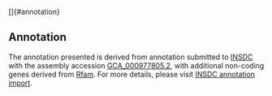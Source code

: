 []{#annotation}

Annotation
----------

The annotation presented is derived from annotation submitted to
[INSDC](http://www.insdc.org) with the assembly accession
[GCA\_000977805.2](http://www.ebi.ac.uk/ena/data/view/GCA_000977805.2),
with additional non-coding genes derived from
[Rfam](http://rfam.xfam.org/). For more details, please visit [INSDC
annotation
import](http://ensemblgenomes.org/info/data/insdc_annotation).

